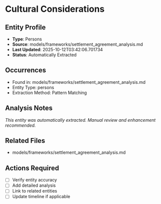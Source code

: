 # Cultural Considerations

## Entity Profile
- **Type**: Persons
- **Source**: models/frameworks/settlement_agreement_analysis.md
- **Last Updated**: 2025-10-12T03:42:06.701734
- **Status**: Automatically Extracted

## Occurrences
- Found in: models/frameworks/settlement_agreement_analysis.md
- Entity Type: persons
- Extraction Method: Pattern Matching

## Analysis Notes
*This entity was automatically extracted. Manual review and enhancement recommended.*

## Related Files
- models/frameworks/settlement_agreement_analysis.md

## Actions Required
- [ ] Verify entity accuracy
- [ ] Add detailed analysis
- [ ] Link to related entities
- [ ] Update timeline if applicable
